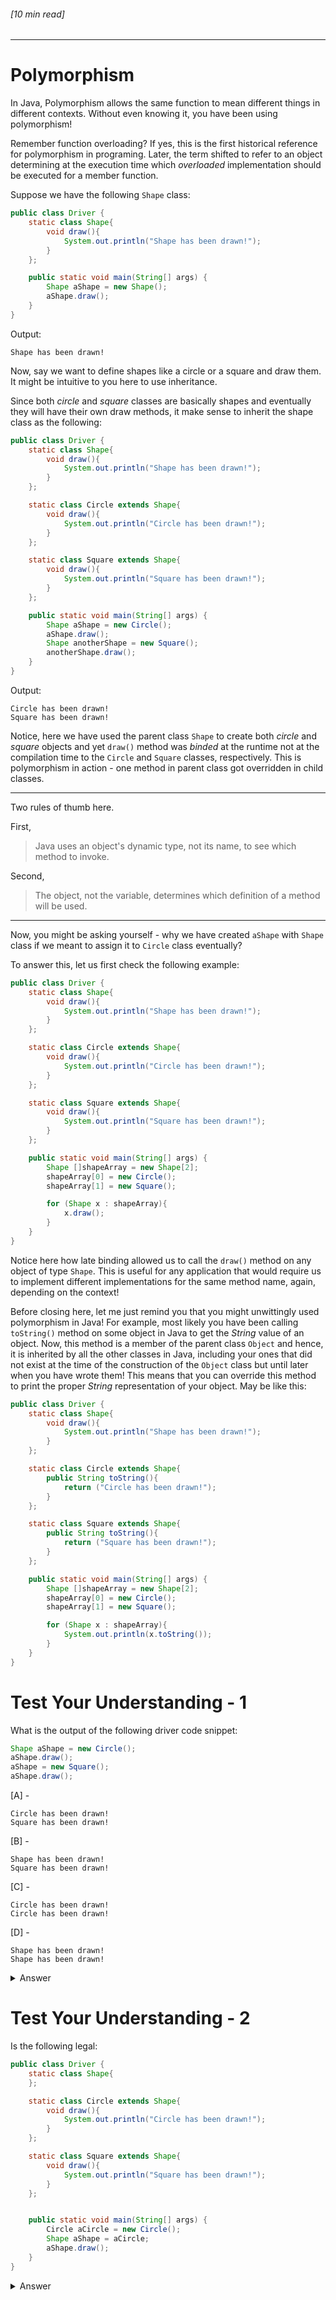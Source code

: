 ###### [10 min read]
---
# Polymorphism

In Java, Polymorphism allows the same function to mean different things in different contexts.
Without even knowing it, you have been using polymorphism!

Remember function overloading? If yes, this is the first historical reference for polymorphism in programing. Later, the term shifted to refer to an object determining at the execution time which *overloaded* implementation should be executed for a member function.

Suppose we have the following `Shape` class:
 ```Java
 public class Driver {
     static class Shape{
         void draw(){
             System.out.println("Shape has been drawn!");
         }
     };

     public static void main(String[] args) {
         Shape aShape = new Shape();
         aShape.draw();
     }
 }
 ```
 Output:

 ```
 Shape has been drawn!
 ```
Now, say we want to define shapes like a circle or a square and draw them. It might be intuitive to you here to use inheritance.

Since both *circle* and *square* classes are basically shapes and eventually they will have their own draw methods, it make sense to inherit the shape class as the following:


```Java
public class Driver {
    static class Shape{
        void draw(){
            System.out.println("Shape has been drawn!");
        }
    };

    static class Circle extends Shape{
        void draw(){
            System.out.println("Circle has been drawn!");
        }
    };

    static class Square extends Shape{
        void draw(){
            System.out.println("Square has been drawn!");
        }
    };

    public static void main(String[] args) {
        Shape aShape = new Circle();
        aShape.draw();
        Shape anotherShape = new Square();
        anotherShape.draw();
    }
}
```

Output:

```
Circle has been drawn!
Square has been drawn!
```

Notice, here we have used the parent class `Shape` to create both *circle* and *square* objects and yet `draw()` method was *binded* at the runtime not at the compilation time to the `Circle` and `Square` classes, respectively. This is polymorphism in action - one method in parent class got overridden in child classes.

---
Two rules of thumb here.

First,
> Java uses an object's dynamic type, not its name, to see which method to invoke.

Second,
> The object, not the variable, determines which definition of a method will be used.

---

Now, you might be asking yourself - why we have created `aShape` with `Shape` class if we meant to assign it to `Circle` class eventually?

To answer this, let us first check the following example:

```Java
public class Driver {
    static class Shape{
        void draw(){
            System.out.println("Shape has been drawn!");
        }
    };

    static class Circle extends Shape{
        void draw(){
            System.out.println("Circle has been drawn!");
        }
    };

    static class Square extends Shape{
        void draw(){
            System.out.println("Square has been drawn!");
        }
    };

    public static void main(String[] args) {
        Shape []shapeArray = new Shape[2];
        shapeArray[0] = new Circle();
        shapeArray[1] = new Square();

        for (Shape x : shapeArray){
            x.draw();
        }
    }
}

```
Notice here how late binding allowed us to call the `draw()` method on any object of type `Shape`. This is useful for any application that would require us to implement different implementations for the same method name, again, depending on the context!

Before closing here, let me just remind you  that you might unwittingly used polymorphism in Java! For example, most likely you have been calling  `toString()` method on some object in Java to get the *String* value of an object. Now, this method is a member of the parent class `Object` and hence, it is inherited by all the other classes in Java, including your ones that did not exist at the time of the construction of the `Object` class but until later when you have wrote them! This means that you can override this method to print the proper *String* representation of your object. May be like this:


```Java
public class Driver {
    static class Shape{
        void draw(){
            System.out.println("Shape has been drawn!");
        }
    };

    static class Circle extends Shape{
        public String toString(){
            return ("Circle has been drawn!");
        }
    };

    static class Square extends Shape{
        public String toString(){
            return ("Square has been drawn!");
        }
    };

    public static void main(String[] args) {
        Shape []shapeArray = new Shape[2];
        shapeArray[0] = new Circle();
        shapeArray[1] = new Square();

        for (Shape x : shapeArray){
            System.out.println(x.toString());
        }
    }
}

```

# Test Your Understanding - 1
What is the output of the following driver code snippet:

```Java
Shape aShape = new Circle();
aShape.draw();
aShape = new Square();
aShape.draw();

```

[A] -
```
Circle has been drawn!
Square has been drawn!
```

[B] -
```
Shape has been drawn!
Square has been drawn!
```

[C] -
```
Circle has been drawn!
Circle has been drawn!
```

[D] -
```
Shape has been drawn!
Shape has been drawn!
```





<details><summary>Answer</summary>

Option [A].

Remember:
> Java uses an object's dynamic type, not its name, to see which method to invoke.


</details>

# Test Your Understanding - 2

Is the following legal:

```Java
public class Driver {
    static class Shape{
    };

    static class Circle extends Shape{
        void draw(){
            System.out.println("Circle has been drawn!");
        }
    };

    static class Square extends Shape{
        void draw(){
            System.out.println("Square has been drawn!");
        }
    };


    public static void main(String[] args) {
        Circle aCircle = new Circle();
        Shape aShape = aCircle;
        aShape.draw();
    }
}
```


<details><summary>Answer</summary>

No. Java compiler will complain giving the following error:
```
Cannot resolve method 'draw' in 'Shape'
```

It is because `Shape` class does not have `draw()` member function.

Remember:
> Java uses an object's dynamic type, not its name, to see which method to invoke.

</details>

